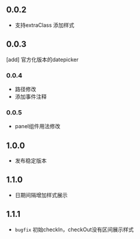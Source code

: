 ## 0.0.2

+ 支持extraClass 添加样式

## 0.0.3

[add] 官方化版本的datepicker

### 0.0.4

* 路径修改
* 添加事件注释

### 0.0.5

* panel组件用法修改

## 1.0.0

* 发布稳定版本

## 1.1.0

* 日期间隔增加样式展示

## 1.1.1

* `bugfix` 初始checkIn，checkOut没有区间展示样式